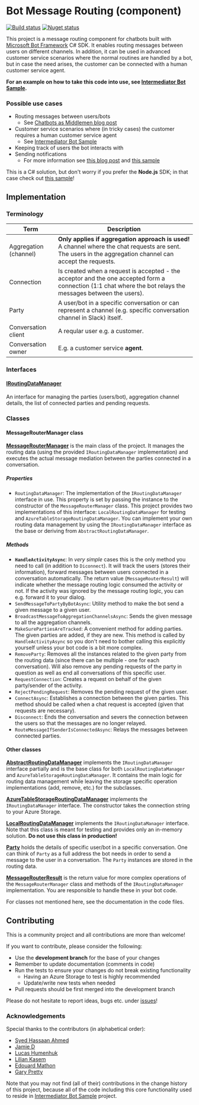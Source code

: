 Bot Message Routing (component)
===============================

[![Build status](https://ci.appveyor.com/api/projects/status/ig99aq8273sx2tyh?svg=true)](https://ci.appveyor.com/project/tompaana/bot-message-routing)
[![Nuget status](https://img.shields.io/nuget/v/Underscore.Bot.MessageRouting.svg)](https://www.nuget.org/packages/Underscore.Bot.MessageRouting)

This project is a message routing component for chatbots built with
[Microsoft Bot Framework](https://dev.botframework.com/) C# SDK. It enables routing messages between
users on different channels. In addition, it can be used in advanced customer service scenarios
where the normal routines are handled by a bot, but in case the need arises, the customer can be
connected with a human customer service agent.

**For an example on how to take this code into use, see
[Intermediator Bot Sample](https://github.com/tompaana/intermediator-bot-sample).**

### Possible use cases ###

* Routing messages between users/bots
    * See [Chatbots as Middlemen blog post](http://tomipaananen.azurewebsites.net/?p=1851)
* Customer service scenarios where (in tricky cases) the customer requires a human customer service agent
    * See [Intermediator Bot Sample](https://github.com/tompaana/intermediator-bot-sample)
* Keeping track of users the bot interacts with
* Sending notifications
    * For more information see [this blog post](http://tomipaananen.azurewebsites.net/?p=2231) and
      [this sample](https://github.com/tompaana/remote-control-bot-sample)

This is a C# solution, but don't worry if you prefer the **Node.js** SDK; in that case check out
[this sample](https://github.com/palindromed/Bot-HandOff)!

## Implementation ##

### Terminology ###

| Term | Description |
| ---- | ----------- |
| Aggregation (channel) | **Only applies if aggregation approach is used!** A channel where the chat requests are sent. The users in the aggregation channel can accept the requests. |
| Connection | Is created when a request is accepted - the acceptor and the one accepted form a connection (1:1 chat where the bot relays the messages between the users). |
| Party | A user/bot in a specific conversation or can represent a channel (e.g. specific conversation channel in Slack) itself. |
| Conversation client | A reqular user e.g. a customer. |
| Conversation owner | E.g. a customer service **agent**. |

### Interfaces ###

#### [IRoutingDataManager](/BotMessageRouting/MessageRouting/DataStore/IRoutingDataManager.cs) ####

An interface for managing the parties (users/bot), aggregation channel details, the list of
connected parties and pending requests.

### Classes ###

#### MessageRouterManager class ####

**[MessageRouterManager](/BotMessageRouting/MessageRouting/MessageRouterManager.cs)** is the main
class of the project. It manages the routing data (using the provided `IRoutingDataManager`
implementation) and executes the actual message mediation between the parties connected in a
conversation.

##### Properties #####

* `RoutingDataManager`: The implementation of the `IRoutingDataManager` interface in use. This
  property is set by passing the instance to the constructor of the `MessageRouterManager` class.
  This project provides two implementations of this interface: `LocalRoutingDataManager` for testing
  and `AzureTableStorageRoutingDataManager`. You can implement your own routing data management by
  using the `IRoutingDataManager` interface as the base or deriving from
  `AbstractRoutingDataManager`.

##### Methods #####

* **`HandleActivityAsync`**: In *very simple* cases this is the only method you need to call (in
  addition to `Diconnect`). It will track the users (stores their information), forward messages
  between users connected in a conversation automatically. The return value (`MessageRouterResult`)
  will indicate whether the message routing logic consumed the activity or not. If the activity was
  ignored by the message routing logic, you can e.g. forward it to your dialog.
* `SendMessageToPartyByBotAsync`: Utility method to make the bot send a given message to a given user.
* `BroadcastMessageToAggregationChannelsAsync`: Sends the given message to all the aggregation channels.
* `MakeSurePartiesAreTracked`: A convenient method for adding parties. The given parties are added,
  if they are new. This method is called by `HandleActivityAsync` so you don't need to bother
  calling this explicitly yourself unless your bot code is a bit more complex.
* `RemoveParty`: Removes all the instances related to the given party from the routing data (since
  there can be multiple - one for each conversation). Will also remove any pending requests of the
  party in question as well as end all conversations of this specific user.
* `RequestConnection`: Creates a request on behalf of the given party/sender of the activity.
* `RejectPendingRequest`: Removes the pending request of the given user.
* `ConnectAsync`: Establishes a connection between the given parties. This method should be called
  when a chat request is accepted (given that requests are necessary).
* `Disconnect`: Ends the conversation and severs the connection between the users so that the
  messages are no longer relayed.
* `RouteMessageIfSenderIsConnectedAsync`: Relays the messages between connected parties.

#### Other classes ####

**[AbstractRoutingDataManager](/BotMessageRouting/MessageRouting/DataStore/AbstractRoutingDataManager.cs)**
implements the `IRoutingDataManager` interface partially and is the base class for both
`LocalRoutingDataManager` and `AzureTableStorageRoutingDataManager`. It contains the main logic for
routing data management while leaving the storage specific operation implementations
(add, remove, etc.) for the subclasses.

**[AzureTableStorageRoutingDataManager](/BotMessageRouting/MessageRouting/DataStore/Azure/AzureTableStorageRoutingDataManager.cs)**
implements the `IRoutingDataManager` interface. The constructor takes the connection string to your
Azure Storage.

**[LocalRoutingDataManager](/BotMessageRouting/MessageRouting/DataStore/Local/LocalRoutingDataManager.cs)**
implements the `IRoutingDataManager` interface. Note that this class is meant for testing and
provides only an in-memory solution. **Do not use this class in production!**

**[Party](/BotMessageRouting/Models/Party.cs)** holds the details of specific user/bot in a specific
conversation. One can think of `Party` as a full address the bot needs in order to send a message to
the user in a conversation. The `Party` instances are stored in the routing data.

**[MessageRouterResult](/BotMessageRouting/MessageRouting/MessageRouterResult.cs)** is the return
value for more complex operations of the `MessageRouterManager` class and methods of the
`IRoutingDataManager` implementation. You are responsible to handle these in your bot code.

For classes not mentioned here, see the documentation in the code files.

## Contributing ##

This is a community project and all contributions are more than welcome!

If you want to contribute, please consider the following:
* Use the **development branch** for the base of your changes
* Remember to update documentation (comments in code)
* Run the tests to ensure your changes do not break existing functionality
    * Having an Azure Storage to test is highly recommended
    * Update/write new tests when needed
* Pull requests should be first merged into the development branch

Please do not hesitate to report ideas, bugs etc. under
[issues](https://github.com/tompaana/bot-message-routing/issues)!

### Acknowledgements ###

Special thanks to the contributors (in alphabetical order):

* [Syed Hassaan Ahmed](https://github.com/syedhassaanahmed)
* [Jamie D](https://github.com/daltskin)
* [Lucas Humenhuk](https://github.com/lcarli)
* [Lilian Kasem](https://github.com/liliankasem)
* [Edouard Mathon](https://github.com/edouard-mathon)
* [Gary Pretty](https://github.com/garypretty)

Note that you may not find (all of their) contributions in the change history of this project,
because all of the code including this core functionality used to reside in
[Intermediator Bot Sample](https://github.com/tompaana/intermediator-bot-sample) project.
